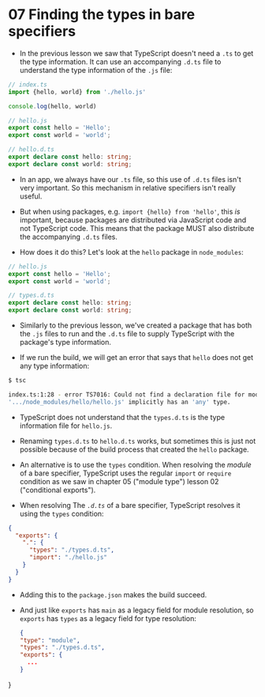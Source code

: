 # 07 Finding the types in bare specifiers

- In the previous lesson we saw that TypeScript doesn't need a `.ts` to get the type information.
  It can use an accompanying `.d.ts` file to understand the type information of the `.js` file:

```ts
// index.ts
import {hello, world} from './hello.js'

console.log(hello, world)

// hello.js
export const hello = 'Hello';
export const world = 'world';

// hello.d.ts
export declare const hello: string;
export declare const world: string;
```

- In an app, we always have our `.ts` file, so this use of `.d.ts` files isn't very important. So this mechanism
  in relative specifiers isn't really useful.

- But when using packages, e.g. `import {hello} from 'hello'`, this _is_ important, because packages
  are distributed via JavaScript code and not TypeScript code. This means that the package MUST also distribute
  the accompanying `.d.ts` files.

- How does it do this? Let's look at the `hello` package in `node_modules`:

```ts
// hello.js
export const hello = 'Hello';
export const world = 'world';

// types.d.ts
export declare const hello: string;
export declare const world: string;
```

- Similarly to the previous lesson, we've created a package that has both the `.js` files to run and the `.d.ts`
  file to supply TypeScript with the package's type information.

- If we run the build, we will get an error that says that `hello` does not get any type information:

```sh
$ tsc

index.ts:1:28 - error TS7016: Could not find a declaration file for module 'hello'.
'.../node_modules/hello/hello.js' implicitly has an 'any' type.
```

- TypeScript does not understand that the `types.d.ts` is the type information file for `hello.js`.

- Renaming `types.d.ts` to `hello.d.ts` works, but sometimes this is just not possible because of the build
  process that created the `hello` package.

- An alternative is to use the `types` condition.
  When resolving the _module_ of a bare specifier, TypeScript uses the regular `import` or `require` condition
  as we saw in chapter 05 ("module type") lesson 02 ("conditional exports").

- When resolving The _`.d.ts`_ of a bare specifier, TypeScript resolves it using the `types` condition:

```json
{
  "exports": {
    ".": {
      "types": "./types.d.ts",
      "import": "./hello.js"
    }
  }
}
```

- Adding this to the `package.json` makes the build succeed.

- And just like `exports` has `main` as a legacy field for module resolution,
  so `exports` has `types` as a legacy field for type resolution:

  ```json
  {
  "type": "module",
  "types": "./types.d.ts",
  "exports": {
    ...
  }
}
